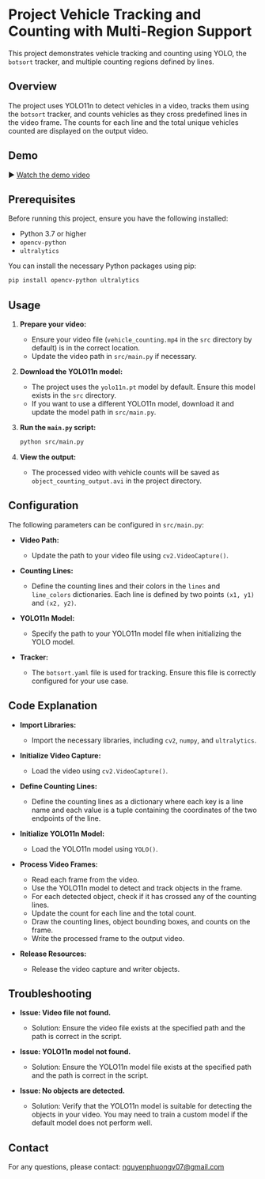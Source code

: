 # Project Vehicle Tracking and Counting with Multi-Region Support

This project demonstrates vehicle tracking and counting using YOLO, the `botsort` tracker, and multiple counting regions defined by lines.

## Overview

The project uses YOLO11n to detect vehicles in a video, tracks them using the `botsort` tracker, and counts vehicles as they cross predefined lines in the video frame. The counts for each line and the total unique vehicles counted are displayed on the output video.

## Demo
▶️ [Watch the demo video](https://drive.google.com/file/d/1qbhs_5NVjHHh6UFfFRurVG9UYuo0tMII/view?usp=drive_link)

## Prerequisites

Before running this project, ensure you have the following installed:

*   Python 3.7 or higher
*   `opencv-python`
*   `ultralytics`

You can install the necessary Python packages using pip:

```bash
pip install opencv-python ultralytics
```

## Usage

1.  **Prepare your video:**

    *   Ensure your video file (`vehicle_counting.mp4` in the `src` directory by default) is in the correct location.
    *   Update the video path in `src/main.py` if necessary.

2.  **Download the YOLO11n model:**

    *   The project uses the `yolo11n.pt` model by default. Ensure this model exists in the `src` directory.
    *   If you want to use a different YOLO11n model, download it and update the model path in `src/main.py`.

3.  **Run the `main.py` script:**

    ```bash
    python src/main.py
    ```

4.  **View the output:**

    *   The processed video with vehicle counts will be saved as `object_counting_output.avi` in the project directory.

## Configuration

The following parameters can be configured in `src/main.py`:

*   **Video Path:**
    *   Update the path to your video file using `cv2.VideoCapture()`.

*   **Counting Lines:**
    *   Define the counting lines and their colors in the `lines` and `line_colors` dictionaries. Each line is defined by two points `(x1, y1)` and `(x2, y2)`.

*   **YOLO11n Model:**
    *   Specify the path to your YOLO11n model file when initializing the YOLO model.

*   **Tracker:**
    *   The `botsort.yaml` file is used for tracking.  Ensure this file is correctly configured for your use case.

## Code Explanation

*   **Import Libraries:**
    *   Import the necessary libraries, including `cv2`, `numpy`, and `ultralytics`.

*   **Initialize Video Capture:**
    *   Load the video using `cv2.VideoCapture()`.

*   **Define Counting Lines:**
    *   Define the counting lines as a dictionary where each key is a line name and each value is a tuple containing the coordinates of the two endpoints of the line.

*   **Initialize YOLO11n Model:**
    *   Load the YOLO11n model using `YOLO()`.

*   **Process Video Frames:**
    *   Read each frame from the video.
    *   Use the YOLO11n model to detect and track objects in the frame.
    *   For each detected object, check if it has crossed any of the counting lines.
    *   Update the count for each line and the total count.
    *   Draw the counting lines, object bounding boxes, and counts on the frame.
    *   Write the processed frame to the output video.

*   **Release Resources:**
    *   Release the video capture and writer objects.

## Troubleshooting

*   **Issue: Video file not found.**
    *   Solution: Ensure the video file exists at the specified path and the path is correct in the script.

*   **Issue: YOLO11n model not found.**
    *   Solution: Ensure the YOLO11n model file exists at the specified path and the path is correct in the script.

*   **Issue: No objects are detected.**
    *   Solution: Verify that the YOLO11n model is suitable for detecting the objects in your video. You may need to train a custom model if the default model does not perform well.


## Contact

For any questions, please contact: nguyenphuongv07@gmail.com

